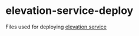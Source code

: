 # elevation-service-deploy
Files used for deploying [elevation service](https://github.com/perliedman/elevation-service)
